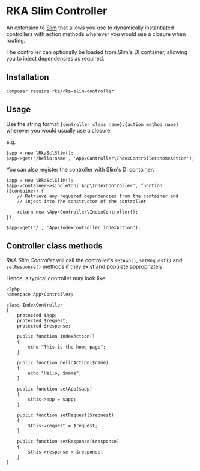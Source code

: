# RKA Slim Controller

An extension to [Slim][1] that allows you use to dynamically instantiated
controllers with action methods wherever you would use a closure when routing.

The controller can optionally be loaded from Slim's DI container, allowing you
to inject dependencies as required.


## Installation

    composer require rka/rka-slim-controller

[1]: http://www.slimframework.com/


## Usage

Use the string format `{controller class name}:{action method name}` wherever you
would usually use a closure:

e.g.

    $app = new \RkaSc\Slim();
    $app->get('/hello:name', 'App\Controller\IndexController:homeAction');


You can also register the controller with Slim's DI container:

    $app = new \RkaSc\Slim();
    $app->container->singleton('App\IndexController', function ($container) {
        // Retrieve any required dependencies from the container and
        // inject into the constructor of the controller

        return new \App\Controller\IndexController();
    });

    $app->get('/', 'App\IndexController:indexAction');


## Controller class methods

*RKA Slim Controller* will call the controller's `setApp()`, `setRequest()` and
`setResponse()` methods if they exist and populate appropriately.

Hence, a typical controller may look like:

    <?php
    namespace App\Controller;

    class IndexController
    {
        protected $app;
        protected $request;
        protected $response;

        public function indexAction()
        {
            echo "This is the home page";
        }

        public function helloAction($name)
        {
            echo "Hello, $name";
        }

        public function setApp($app)
        {
            $this->app = $app;
        }

        public function setRequest($request)
        {
            $this->request = $request;
        }

        public function setResponse($response)
        {
            $this->response = $response;
        }
    }
